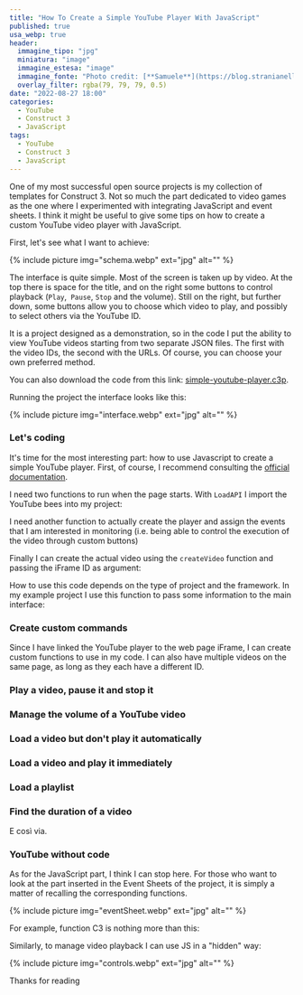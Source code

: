 ```yaml
---
title: "How To Create a Simple YouTube Player With JavaScript"
published: true
usa_webp: true
header:
  immagine_tipo: "jpg"
  miniatura: "image"
  immagine_estesa: "image"
  immagine_fonte: "Photo credit: [**Samuele**](https://blog.stranianelli.com/)"
  overlay_filter: rgba(79, 79, 79, 0.5)
date: "2022-08-27 18:00"
categories:
  - YouTube
  - Construct 3
  - JavaScript
tags:
  - YouTube
  - Construct 3
  - JavaScript
---
```


One of my most successful open source projects is my collection of templates for Construct 3. Not so much the part dedicated to video games as the one where I experimented with integrating JavaScript and event sheets. I think it might be useful to give some tips on how to create a custom YouTube video player with JavaScript.

First, let's see what I want to achieve:

{% include picture img="schema.webp" ext="jpg" alt="" %}

The interface is quite simple. Most of the screen is taken up by video. At the top there is space for the title, and on the right some buttons to control playback (`Play`,` Pause`, `Stop` and the volume). Still on the right, but further down, some buttons allow you to choose which video to play, and possibly to select others via the YouTube ID.

It is a project designed as a demonstration, so in the code I put the ability to view YouTube videos starting from two separate JSON files. The first with the video IDs, the second with the URLs. Of course, you can choose your own preferred method.

You can also download the code from this link: [simple-youtube-player.c3p](https://blog.stranianelli.com/c3p/simple-youtube-player.c3p).

Running the project the interface looks like this:

{% include picture img="interface.webp" ext="jpg" alt="" %}

### Let's coding

It's time for the most interesting part: how to use Javascript to create a simple YouTube player. First, of course, I recommend consulting the [official documentation](https://developers.google.com/youtube/iframe_api_reference).

I need two functions to run when the page starts. With `LoadAPI` I import the YouTube bees into my project:

<script src="https://gist.github.com/el3um4s/64e67e62d7e00c5d258f8347c79a7e7a.js"></script>

I need another function to actually create the player and assign the events that I am interested in monitoring (i.e. being able to control the execution of the video through custom buttons)

<script src="https://gist.github.com/el3um4s/549a83219a54dd2e93e9be25c6eb8104.js"></script>

Finally I can create the actual video using the `createVideo` function and passing the iFrame ID as argument:

<script src="https://gist.github.com/el3um4s/2e906ff421979b3c29ac9074bc99a7e5.js"></script>

How to use this code depends on the type of project and the framework. In my example project I use this function to pass some information to the main interface:

<script src="https://gist.github.com/el3um4s/e76e8e99b9dd1bedff7ccda3f16959e2.js"></script>

### Create custom commands

Since I have linked the YouTube player to the web page iFrame, I can create custom functions to use in my code. I can also have multiple videos on the same page, as long as they each have a different ID.

### Play a video, pause it and stop it

<script src="https://gist.github.com/el3um4s/64dc8020435eb4bd318f6cd0d6a5338e.js"></script>

### Manage the volume of a YouTube video

<script src="https://gist.github.com/el3um4s/aae5427274626a1f766e165918cbaeef.js"></script>

### Load a video but don't play it automatically

<script src="https://gist.github.com/el3um4s/3435da7afce277b5a88e74db5b683250.js"></script>

### Load a video and play it immediately

<script src="https://gist.github.com/el3um4s/a61027d2c0cf473d78df277ec5324f21.js"></script>

### Load a playlist

<script src="https://gist.github.com/el3um4s/96b70315b10975439ba788b54b4dc244.js"></script>

### Find the duration of a video

<script src="https://gist.github.com/el3um4s/fc0182eec6fe6c702bac564a23f08c62.js"></script>

E così via.

### YouTube without code

As for the JavaScript part, I think I can stop here. For those who want to look at the part inserted in the Event Sheets of the project, it is simply a matter of recalling the corresponding functions.

{% include picture img="eventSheet.webp" ext="jpg" alt="" %}

For example, function C3 is nothing more than this:

<script src="https://gist.github.com/el3um4s/dd0c4b69b14032ef942eb85a2ee743ff.js"></script>

Similarly, to manage video playback I can use JS in a "hidden" way:

{% include picture img="controls.webp" ext="jpg" alt="" %}

Thanks for reading
